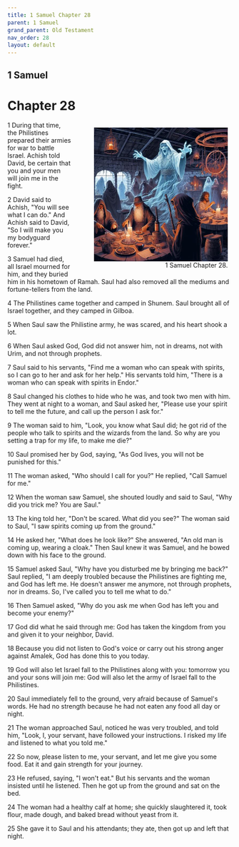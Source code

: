```yaml
---
title: 1 Samuel Chapter 28
parent: 1 Samuel
grand_parent: Old Testament
nav_order: 28
layout: default
---
```


## 1 Samuel

# Chapter 28

<figure style="float: right; margin-right: 10px;">
    <img src="/assets/Image/1 Samuel/500/28.jpg" alt="1 Samuel Chapter 28" style="width: 300px; height: 300px; float: right;padding-left: 10px;"/>
    <figcaption style="clear: both;text-align: right;">1 Samuel Chapter 28.</figcaption>
</figure>
1 During that time, the Philistines prepared their armies for war to battle Israel. Achish told David, be certain that you and your men will join me in the fight.

2 David said to Achish, "You will see what I can do." And Achish said to David, "So I will make you my bodyguard forever."

3 Samuel had died, all Israel mourned for him, and they buried him in his hometown of Ramah. Saul had also removed all the mediums and fortune-tellers from the land.

4 The Philistines came together and camped in Shunem. Saul brought all of Israel together, and they camped in Gilboa.

5 When Saul saw the Philistine army, he was scared, and his heart shook a lot.

6 When Saul asked God, God did not answer him, not in dreams, not with Urim, and not through prophets.

7 Saul said to his servants, "Find me a woman who can speak with spirits, so I can go to her and ask for her help." His servants told him, "There is a woman who can speak with spirits in Endor."

8 Saul changed his clothes to hide who he was, and took two men with him. They went at night to a woman, and Saul asked her, "Please use your spirit to tell me the future, and call up the person I ask for."

9 The woman said to him, "Look, you know what Saul did; he got rid of the people who talk to spirits and the wizards from the land. So why are you setting a trap for my life, to make me die?"

10 Saul promised her by God, saying, "As God lives, you will not be punished for this."

11 The woman asked, "Who should I call for you?" He replied, "Call Samuel for me."

12 When the woman saw Samuel, she shouted loudly and said to Saul, "Why did you trick me? You are Saul."

13 The king told her, "Don't be scared. What did you see?" The woman said to Saul, "I saw spirits coming up from the ground."

14 He asked her, "What does he look like?" She answered, "An old man is coming up, wearing a cloak." Then Saul knew it was Samuel, and he bowed down with his face to the ground.

15 Samuel asked Saul, "Why have you disturbed me by bringing me back?" Saul replied, "I am deeply troubled because the Philistines are fighting me, and God has left me. He doesn't answer me anymore, not through prophets, nor in dreams. So, I've called you to tell me what to do."

16 Then Samuel asked, "Why do you ask me when God has left you and become your enemy?"

17 God did what he said through me: God has taken the kingdom from you and given it to your neighbor, David.

18 Because you did not listen to God's voice or carry out his strong anger against Amalek, God has done this to you today.

19 God will also let Israel fall to the Philistines along with you: tomorrow you and your sons will join me: God will also let the army of Israel fall to the Philistines.

20 Saul immediately fell to the ground, very afraid because of Samuel's words. He had no strength because he had not eaten any food all day or night.

21 The woman approached Saul, noticed he was very troubled, and told him, "Look, I, your servant, have followed your instructions. I risked my life and listened to what you told me."

22 So now, please listen to me, your servant, and let me give you some food. Eat it and gain strength for your journey.

23 He refused, saying, "I won't eat." But his servants and the woman insisted until he listened. Then he got up from the ground and sat on the bed.

24 The woman had a healthy calf at home; she quickly slaughtered it, took flour, made dough, and baked bread without yeast from it.

25 She gave it to Saul and his attendants; they ate, then got up and left that night.


